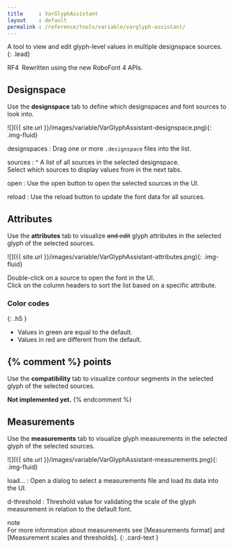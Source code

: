 ```yaml
---
title     : VarGlyphAssistant
layout    : default
permalink : /reference/tools/variable/varglyph-assistant/
---
```


A tool to view and edit glyph-level values in multiple designspace sources.
{: .lead}

<span class="badge text-bg-success rounded-0">RF4</span> Rewritten using the new RoboFont 4 APIs.


Designspace
-----------

Use the **designspace** tab to define which designspaces and font sources to look into.

![]({{ site.url }}/images/variable/VarGlyphAssistant-designspace.png){: .img-fluid}

designspaces
: Drag one or more `.designspace` files into the list.

sources
: ^
  A list of all sources in the selected designspace.  
  Select which sources to display values from in the next tabs.  

open
: Use the open button to open the selected sources in the UI.

reload
: Use the reload button to update the font data for all sources.


Attributes
----------

Use the **attributes** tab to visualize ~~and edit~~ glyph attributes in the selected glyph of the selected sources.

![]({{ site.url }}/images/variable/VarGlyphAssistant-attributes.png){: .img-fluid}

Double-click on a source to open the font in the UI.  
Click on the column headers to sort the list based on a specific attribute.

### Color codes
{: .h5 }

- Values in <span class='green'>green</span> are equal to the default.
- Values in <span class='red'>red</span> are different from the default.

{% comment %}
points
------

Use the **compatibility** tab to visualize contour segments in the selected glyph of the selected sources.

**Not implemented yet.**
{% endcomment %}


Measurements
------------

Use the **measurements** tab to visualize glyph measurements in the selected glyph of the selected sources.

![]({{ site.url }}/images/variable/VarGlyphAssistant-measurements.png){: .img-fluid}

load…
: Open a dialog to select a measurements file and load its data into the UI.

d-threshold
: Threshold value for validating the scale of the glyph measurement in relation to the default font.

<div class="card bg-light my-3 rounded-0">
<div class="card-header">note</div>
<div class="card-body" markdown='1'>
For more information about measurements see [Measurements format] and [Measurement scales and thresholds].
{: .card-text }
</div>
</div>


[Measurements format]: ../../../measurements-format/
[Measurement scales and thresholds]: ../../../measurement-scales-thresholds
